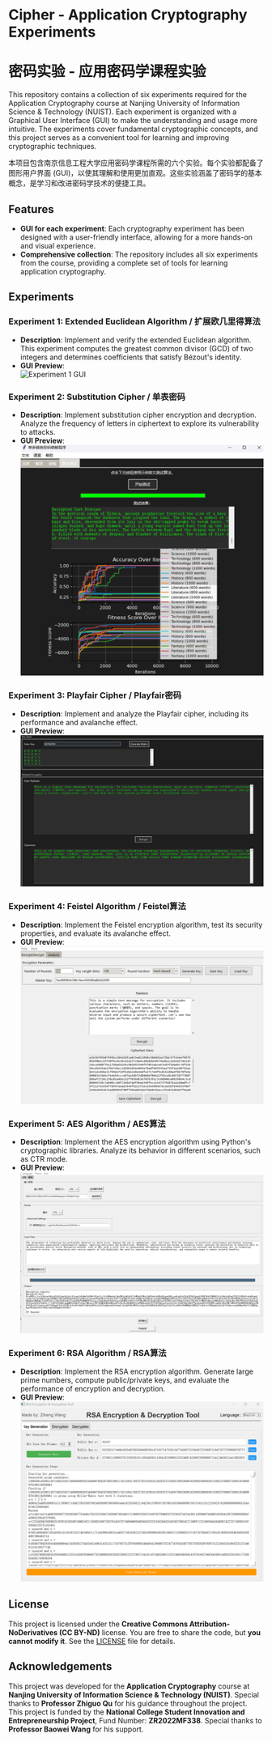# Cipher - Application Cryptography Experiments
# 密码实验 - 应用密码学课程实验

This repository contains a collection of six experiments required for the Application Cryptography course at Nanjing University of Information Science & Technology (NUIST). Each experiment is organized with a Graphical User Interface (GUI) to make the understanding and usage more intuitive. The experiments cover fundamental cryptographic concepts, and this project serves as a convenient tool for learning and improving cryptographic techniques.

本项目包含南京信息工程大学应用密码学课程所需的六个实验。每个实验都配备了图形用户界面 (GUI)，以使其理解和使用更加直观。这些实验涵盖了密码学的基本概念，是学习和改进密码学技术的便捷工具。

## Features
- **GUI for each experiment**: Each cryptography experiment has been designed with a user-friendly interface, allowing for a more hands-on and visual experience.
- **Comprehensive collection**: The repository includes all six experiments from the course, providing a complete set of tools for learning application cryptography.

## Experiments

### Experiment 1: Extended Euclidean Algorithm / 扩展欧几里得算法
- **Description**: Implement and verify the extended Euclidean algorithm. This experiment computes the greatest common divisor (GCD) of two integers and determines coefficients that satisfy Bézout's identity.
- **GUI Preview**:  
  ![Experiment 1 GUI](images/experiment1-gui.png)  

### Experiment 2: Substitution Cipher / 单表密码
- **Description**: Implement substitution cipher encryption and decryption. Analyze the frequency of letters in ciphertext to explore its vulnerability to attacks.
- **GUI Preview**:  
  ![Experiment 2 GUI](images/experiment2-gui.png)  

### Experiment 3: Playfair Cipher / Playfair密码
- **Description**: Implement and analyze the Playfair cipher, including its performance and avalanche effect.
- **GUI Preview**:  
  ![Experiment 3 GUI](images/experiment3-gui.png)  

### Experiment 4: Feistel Algorithm / Feistel算法
- **Description**: Implement the Feistel encryption algorithm, test its security properties, and evaluate its avalanche effect.
- **GUI Preview**:  
  ![Experiment 4 GUI](images/experiment4-gui.png)  

### Experiment 5: AES Algorithm / AES算法
- **Description**: Implement the AES encryption algorithm using Python's cryptographic libraries. Analyze its behavior in different scenarios, such as CTR mode.
- **GUI Preview**:  
  ![Experiment 5 GUI](images/experiment5-gui.png)  

### Experiment 6: RSA Algorithm / RSA算法
- **Description**: Implement the RSA encryption algorithm. Generate large prime numbers, compute public/private keys, and evaluate the performance of encryption and decryption.
- **GUI Preview**:  
  ![Experiment 6 GUI](images/experiment6-gui.png)  

## License
This project is licensed under the **Creative Commons Attribution-NoDerivatives (CC BY-ND)** license. You are free to share the code, but **you cannot modify it**. See the [LICENSE](LICENSE) file for details.

## Acknowledgements
This project was developed for the **Application Cryptography** course at **Nanjing University of Information Science & Technology (NUIST)**. Special thanks to **Professor Zhiguo Qu** for his guidance throughout the project.  
This project is funded by the **National College Student Innovation and Entrepreneurship Project**, Fund Number: **ZR2022MF338**. Special thanks to **Professor Baowei Wang** for his support.
